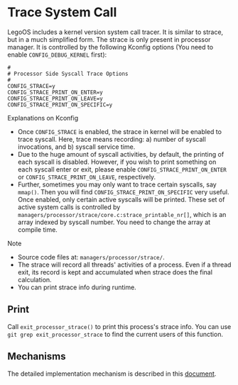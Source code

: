 # Trace System Call

LegoOS includes a kernel version system call tracer. It is similar to strace, but in a much simplified form. The strace is only present in processor manager. It is controlled by the following Kconfig options (You need to enable `CONFIG_DEBUG_KERNEL` first):

```
#
# Processor Side Syscall Trace Options
#
CONFIG_STRACE=y
CONFIG_STRACE_PRINT_ON_ENTER=y
CONFIG_STRACE_PRINT_ON_LEAVE=y
CONFIG_STRACE_PRINT_ON_SPECIFIC=y
```

Explanations on Kconfig
- Once `CONFIG_STRACE` is enabled, the strace in kernel will be enabled to trace syscall. Here, trace means recording: a) number of syscall invocations, and b) syscall service time.
- Due to the huge amount of syscall activities, by default, the printing of each syscall is disabled. However, if you wish to print something on each syscall enter or exit, please enable `CONFIG_STRACE_PRINT_ON_ENTER` or `CONFIG_STRACE_PRINT_ON_LEAVE`, respectively.
- Further, sometimes you may only want to trace certain syscalls, say `mmap()`. Then you will find `CONFIG_STRACE_PRINT_ON_SPECIFIC` very useful. Once enabled, only certain active syscalls will be printed. These set of active system calls is controlled by `managers/processor/strace/core.c:strace_printable_nr[]`, which is an array indexed by syscall number. You need to change the array at compile time.

Note
- Source code files at: `managers/processor/strace/`.
- The strace will record all threads' activities of a process. Even if a thread exit, its record is kept and accumulated when strace does the final calculation.
- You can print strace info during runtime.

## Print

Call `exit_processor_strace()` to print this process's strace info. You can use `git grep exit_processor_strace` to find the current users of this function.

## Mechanisms

The detailed implementation mechanism is described in this [document](https://lastweek.github.io/lego/kernel/profile_strace/).